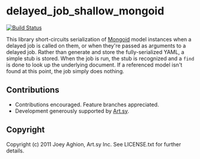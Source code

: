 delayed_job_shallow_mongoid
===========================

[![Build Status](https://secure.travis-ci.org/joeyAghion/delayed_job_shallow_mongoid.png?branch=master)](http://travis-ci.org/joeyAghion/delayed_job_shallow_mongoid)

This library short-circuits serialization of [Mongoid](http://mongoid.org) model instances when a delayed job is called on them, or when they're passed as arguments to a delayed job. Rather than generate and store the fully-serialized YAML, a simple stub is stored. When the job is run, the stub is recognized and a `find` is done to look up the underlying document. If a referenced model isn't found at this point, the job simply does nothing.

Contributions
-------------

* Contributions encouraged. Feature branches appreciated.
* Development generously supported by [Art.sy](http://art.sy).

Copyright
---------

Copyright (c) 2011 Joey Aghion, Art.sy Inc. See LICENSE.txt for further details.
